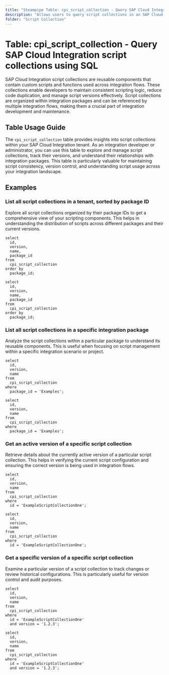 ```yaml
---
title: "Steampipe Table: cpi_script_collection - Query SAP Cloud Integration script collections using SQL"
description: "Allows users to query script collections in an SAP Cloud Integration tenant, providing insights into reusable script components and their configurations."
folder: "Script Collection"
---
```


# Table: cpi_script_collection - Query SAP Cloud Integration script collections using SQL

SAP Cloud Integration script collections are reusable components that contain custom scripts and functions used across integration flows. These collections enable developers to maintain consistent scripting logic, reduce code duplication, and manage script versions effectively. Script collections are organized within integration packages and can be referenced by multiple integration flows, making them a crucial part of integration development and maintenance.

## Table Usage Guide

The `cpi_script_collection` table provides insights into script collections within your SAP Cloud Integration tenant. As an integration developer or administrator, you can use this table to explore and manage script collections, track their versions, and understand their relationships with integration packages. This table is particularly valuable for maintaining script consistency, version control, and understanding script usage across your integration landscape.

## Examples

### List all script collections in a tenant, sorted by package ID
Explore all script collections organized by their package IDs to get a comprehensive view of your scripting components. This helps in understanding the distribution of scripts across different packages and their current versions.

```sql+postgres
select
  id,
  version,
  name,
  package_id
from
  cpi_script_collection
order by
  package_id;
```

```sql+sqlite
select
  id,
  version,
  name,
  package_id
from
  cpi_script_collection
order by
  package_id;
```

### List all script collections in a specific integration package
Analyze the script collections within a particular package to understand its reusable components. This is useful when focusing on script management within a specific integration scenario or project.

```sql+postgres
select
  id,
  version,
  name
from
  cpi_script_collection
where
  package_id = 'Examples';
```

```sql+sqlite
select
  id,
  version,
  name
from
  cpi_script_collection
where
  package_id = 'Examples';
```

### Get an active version of a specific script collection
Retrieve details about the currently active version of a particular script collection. This helps in verifying the current script configuration and ensuring the correct version is being used in integration flows.

```sql+postgres
select
  id,
  version,
  name
from
  cpi_script_collection
where
  id = 'ExampleScriptCollectionOne';
```

```sql+sqlite
select
  id,
  version,
  name
from
  cpi_script_collection
where
  id = 'ExampleScriptCollectionOne';
```

### Get a specific version of a specific script collection
Examine a particular version of a script collection to track changes or review historical configurations. This is particularly useful for version control and audit purposes.

```sql+postgres
select
  id,
  version,
  name
from
  cpi_script_collection
where
  id = 'ExampleScriptCollectionOne'
  and version = '1.2.3';
```

```sql+sqlite
select
  id,
  version,
  name
from
  cpi_script_collection
where
  id = 'ExampleScriptCollectionOne'
  and version = '1.2.3';
```
